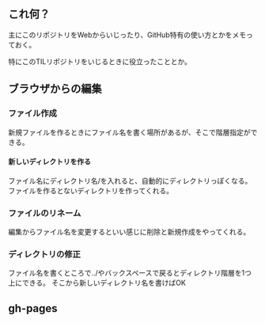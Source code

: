 ## これ何？

主にこのリポジトリをWebからいじったり、GitHub特有の使い方とかをメモっておく。

特にこのTILリポジトリをいじるときに役立ったこととか。

## ブラウザからの編集

### ファイル作成

新規ファイルを作るときにファイル名を書く場所があるが、そこで階層指定ができる。

#### 新しいディレクトリを作る

ファイル名にディレクトリ名/を入れると、自動的にディレクトリっぽくなる。
ファイルを作るとないディレクトリを作ってくれる。

### ファイルのリネーム

編集からファイル名を変更するといい感じに削除と新規作成をやってくれる。

### ディレクトリの修正

ファイル名を書くところで../やバックスペースで戻るとディレクトリ階層を1つ上にできる。
そこから新しいディレクトリ名を書けばOK

## gh-pages
